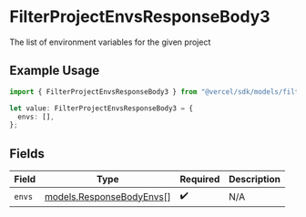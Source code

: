 # FilterProjectEnvsResponseBody3

The list of environment variables for the given project

## Example Usage

```typescript
import { FilterProjectEnvsResponseBody3 } from "@vercel/sdk/models/filterprojectenvsop.js";

let value: FilterProjectEnvsResponseBody3 = {
  envs: [],
};
```

## Fields

| Field                                                      | Type                                                       | Required                                                   | Description                                                |
| ---------------------------------------------------------- | ---------------------------------------------------------- | ---------------------------------------------------------- | ---------------------------------------------------------- |
| `envs`                                                     | [models.ResponseBodyEnvs](../models/responsebodyenvs.md)[] | :heavy_check_mark:                                         | N/A                                                        |